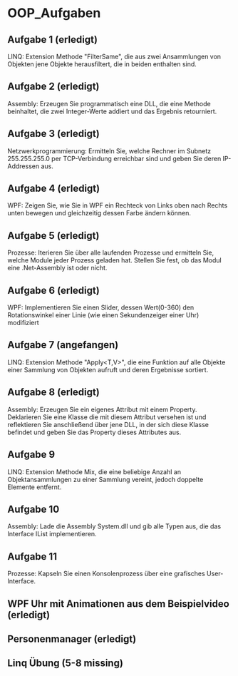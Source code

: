 # OOP_Aufgaben

## Aufgabe 1 (erledigt)
LINQ: Extension Methode "FilterSame<T>", die aus zwei Ansammlungen von Objekten jene Objekte herausfiltert, die in beiden enthalten sind.
## Aufgabe 2 (erledigt)
Assembly:
Erzeugen Sie programmatisch eine DLL, die eine Methode beinhaltet, die zwei Integer-Werte addiert und das Ergebnis retourniert.
## Aufgabe 3 (erledigt)
Netzwerkprogrammierung:
Ermitteln Sie, welche Rechner im Subnetz 255.255.255.0 per TCP-Verbindung erreichbar sind und geben Sie deren IP-Addressen aus.
## Aufgabe 4 (erledigt)
WPF:
Zeigen Sie, wie Sie in WPF ein Rechteck von Links oben nach Rechts unten bewegen und gleichzeitig dessen Farbe ändern können.
## Aufgabe 5 (erledigt)
Prozesse: 
Iterieren Sie über alle laufenden Prozesse und ermitteln Sie, welche Module jeder Prozess geladen hat. Stellen Sie fest, ob das Modul eine .Net-Assembly ist oder nicht.
## Aufgabe 6 (erledigt)
WPF:
Implementieren Sie einen Slider, dessen Wert(0-360) den Rotationswinkel einer Linie (wie einen Sekundenzeiger einer Uhr) modifiziert
## Aufgabe 7 (angefangen)
LINQ:
Extension Methode "Apply<T,V>", die eine Funktion auf alle Objekte einer Sammlung von Objekten aufruft und deren Ergebnisse sortiert.
## Aufgabe 8 (erledigt)
Assembly:
Erzeugen Sie ein eigenes Attribut mit einem Property. Deklarieren Sie eine Klasse die mit diesem Attribut versehen ist und reflektieren Sie anschließend über jene DLL, in der sich diese Klasse befindet und geben Sie das Property dieses Attributes aus.
## Aufgabe 9
LINQ:
Extension Methode Mix<T>, die eine beliebige Anzahl an Objektansammlungen zu einer Sammlung vereint, jedoch doppelte Elemente entfernt.
## Aufgabe 10
Assembly:
Lade die Assembly System.dll und gib alle Typen aus, die das Interface IList implementieren.
## Aufgabe 11
Prozesse:
Kapseln Sie einen Konsolenprozess über eine grafisches User-Interface.
## WPF Uhr mit Animationen aus dem Beispielvideo (erledigt)
## Personenmanager (erledigt)
## Linq Übung (5-8 missing)
